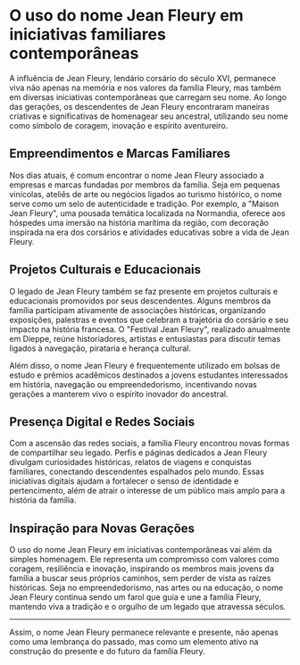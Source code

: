 # O uso do nome Jean Fleury em iniciativas familiares contemporâneas

A influência de Jean Fleury, lendário corsário do século XVI, permanece viva não apenas na memória e nos valores da família Fleury, mas também em diversas iniciativas contemporâneas que carregam seu nome. Ao longo das gerações, os descendentes de Jean Fleury encontraram maneiras criativas e significativas de homenagear seu ancestral, utilizando seu nome como símbolo de coragem, inovação e espírito aventureiro.

## Empreendimentos e Marcas Familiares

Nos dias atuais, é comum encontrar o nome Jean Fleury associado a empresas e marcas fundadas por membros da família. Seja em pequenas vinícolas, ateliês de arte ou negócios ligados ao turismo histórico, o nome serve como um selo de autenticidade e tradição. Por exemplo, a "Maison Jean Fleury", uma pousada temática localizada na Normandia, oferece aos hóspedes uma imersão na história marítima da região, com decoração inspirada na era dos corsários e atividades educativas sobre a vida de Jean Fleury.

## Projetos Culturais e Educacionais

O legado de Jean Fleury também se faz presente em projetos culturais e educacionais promovidos por seus descendentes. Alguns membros da família participam ativamente de associações históricas, organizando exposições, palestras e eventos que celebram a trajetória do corsário e seu impacto na história francesa. O "Festival Jean Fleury", realizado anualmente em Dieppe, reúne historiadores, artistas e entusiastas para discutir temas ligados à navegação, pirataria e herança cultural.

Além disso, o nome Jean Fleury é frequentemente utilizado em bolsas de estudo e prêmios acadêmicos destinados a jovens estudantes interessados em história, navegação ou empreendedorismo, incentivando novas gerações a manterem vivo o espírito inovador do ancestral.

## Presença Digital e Redes Sociais

Com a ascensão das redes sociais, a família Fleury encontrou novas formas de compartilhar seu legado. Perfis e páginas dedicados a Jean Fleury divulgam curiosidades históricas, relatos de viagens e conquistas familiares, conectando descendentes espalhados pelo mundo. Essas iniciativas digitais ajudam a fortalecer o senso de identidade e pertencimento, além de atrair o interesse de um público mais amplo para a história da família.

## Inspiração para Novas Gerações

O uso do nome Jean Fleury em iniciativas contemporâneas vai além da simples homenagem. Ele representa um compromisso com valores como coragem, resiliência e inovação, inspirando os membros mais jovens da família a buscar seus próprios caminhos, sem perder de vista as raízes históricas. Seja no empreendedorismo, nas artes ou na educação, o nome Jean Fleury continua sendo um farol que guia e une a família Fleury, mantendo viva a tradição e o orgulho de um legado que atravessa séculos.

---

Assim, o nome Jean Fleury permanece relevante e presente, não apenas como uma lembrança do passado, mas como um elemento ativo na construção do presente e do futuro da família Fleury.